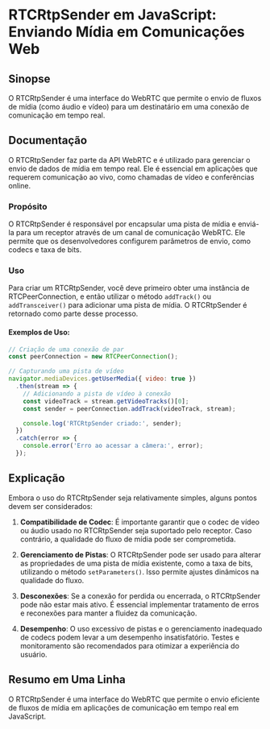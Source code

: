 <!--
Meta Description: # RTCRtpSender em JavaScript: Enviando Mídia em Comunicações Web ## Sinopse O RTCRtpSender é uma interface do WebRTC que permite o envio de fluxos de ...
Meta Keywords: rtcrtpsender, uma, mídia, para, que
-->

# RTCRtpSender em JavaScript: Enviando Mídia em Comunicações Web

## Sinopse
O RTCRtpSender é uma interface do WebRTC que permite o envio de fluxos de mídia (como áudio e vídeo) para um destinatário em uma conexão de comunicação em tempo real.

## Documentação
O RTCRtpSender faz parte da API WebRTC e é utilizado para gerenciar o envio de dados de mídia em tempo real. Ele é essencial em aplicações que requerem comunicação ao vivo, como chamadas de vídeo e conferências online.

### Propósito
O RTCRtpSender é responsável por encapsular uma pista de mídia e enviá-la para um receptor através de um canal de comunicação WebRTC. Ele permite que os desenvolvedores configurem parâmetros de envio, como codecs e taxa de bits.

### Uso
Para criar um RTCRtpSender, você deve primeiro obter uma instância de RTCPeerConnection, e então utilizar o método `addTrack()` ou `addTransceiver()` para adicionar uma pista de mídia. O RTCRtpSender é retornado como parte desse processo.

#### Exemplos de Uso:
```javascript
// Criação de uma conexão de par
const peerConnection = new RTCPeerConnection();

// Capturando uma pista de vídeo
navigator.mediaDevices.getUserMedia({ video: true })
  .then(stream => {
    // Adicionando a pista de vídeo à conexão
    const videoTrack = stream.getVideoTracks()[0];
    const sender = peerConnection.addTrack(videoTrack, stream);

    console.log('RTCRtpSender criado:', sender);
  })
  .catch(error => {
    console.error('Erro ao acessar a câmera:', error);
  });
```

## Explicação
Embora o uso do RTCRtpSender seja relativamente simples, alguns pontos devem ser considerados:

1. **Compatibilidade de Codec**: É importante garantir que o codec de vídeo ou áudio usado no RTCRtpSender seja suportado pelo receptor. Caso contrário, a qualidade do fluxo de mídia pode ser comprometida.

2. **Gerenciamento de Pistas**: O RTCRtpSender pode ser usado para alterar as propriedades de uma pista de mídia existente, como a taxa de bits, utilizando o método `setParameters()`. Isso permite ajustes dinâmicos na qualidade do fluxo.

3. **Desconexões**: Se a conexão for perdida ou encerrada, o RTCRtpSender pode não estar mais ativo. É essencial implementar tratamento de erros e reconexões para manter a fluidez da comunicação.

4. **Desempenho**: O uso excessivo de pistas e o gerenciamento inadequado de codecs podem levar a um desempenho insatisfatório. Testes e monitoramento são recomendados para otimizar a experiência do usuário.

## Resumo em Uma Linha
O RTCRtpSender é uma interface do WebRTC que permite o envio eficiente de fluxos de mídia em aplicações de comunicação em tempo real em JavaScript.